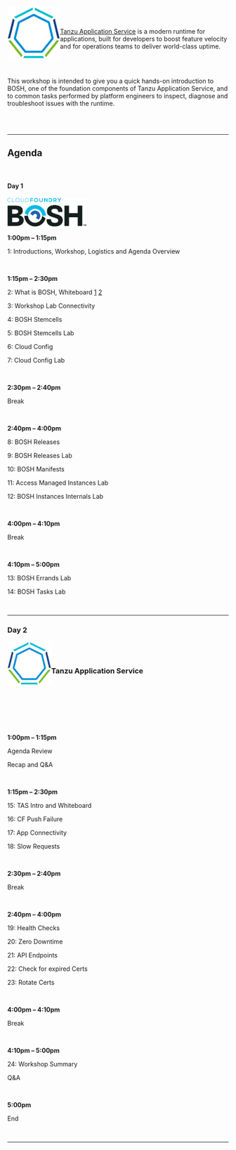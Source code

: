 <img src="images/tanzu01.png" alt="VMware Tanzu" align="left" style="width:120px;background-color:transparent;border:none;" />

<br/>
<br/>

[Tanzu Application Service](https://docs.pivotal.io/application-service/2-10/concepts/overview.html) is a modern runtime for applications, built for developers to boost feature velocity and for operations teams to deliver world-class uptime.

<br/>
<br/>

This workshop is intended to give you a quick hands-on introduction to BOSH, one of the foundation components of Tanzu Application Service, and to common tasks performed by platform engineers to inspect, diagnose and troubleshoot issues with the runtime. 

<br/>
<br/>

---

## Agenda

<br/>

#### Day 1

<img src="images/bosh.png" alt="BOSH" style="width:180px;background-color:transparent;border:none;" />

**1:00pm – 1:15pm**  

1: Introductions, Workshop, Logistics and Agenda Overview

<br/>

**1:15pm – 2:30pm**  

2: What is BOSH, Whiteboard [1](https://youtu.be/PBiX5nRCHPs) [2](https://youtu.be/HoY5KgYcx0I)

3: Workshop Lab Connectivity

4: BOSH Stemcells

5: BOSH Stemcells Lab

6: Cloud Config

7: Cloud Config Lab

<br/>

**2:30pm – 2:40pm**  

Break  

<br/>

**2:40pm – 4:00pm**

8: BOSH Releases

9: BOSH Releases Lab

10: BOSH Manifests

11: Access Managed Instances Lab

12: BOSH Instances Internals Lab

<br/>

**4:00pm – 4:10pm**  

Break

<br/>

**4:10pm – 5:00pm**

13: BOSH Errands Lab

14: BOSH Tasks Lab

<br/>

---

### Day 2

<img src="images/tanzu01.png" alt="VMware Tanzu" align="left" style="width:100px;background-color:transparent;border:none;" />

<br/>
<br/>

### Tanzu Application Service

<br/>
<br/>
<br/>
<br/>
<br/>
<br/>


**1:00pm – 1:15pm**  



Agenda Review

Recap and Q&A

<br/>



**1:15pm – 2:30pm**  


15: TAS Intro and Whiteboard

16: CF Push Failure

17: App Connectivity

18: Slow Requests

<br/>

**2:30pm – 2:40pm**  

Break  

<br/>

**2:40pm – 4:00pm**

19: Health Checks

20: Zero Downtime

21: API Endpoints

22: Check for expired Certs

23: Rotate Certs

<br/>

**4:00pm – 4:10pm**  

Break

<br/>

**4:10pm – 5:00pm**

24: Workshop Summary

Q&A

<br/>

**5:00pm**

End   

<br/>

---

